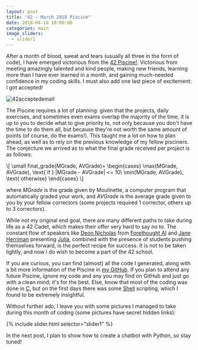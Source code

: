 ```yaml
---
layout: post
title: "42 - March 2018 Piscine"
date: 2018-04-16 10:00:00
categories: main
image_sliders:
  - slider1
---
```


After a month of blood, sweat and tears (usually all three in the form of code), I have emerged victorious from the [42 Piscine!](https://www.42.us.org/program/intensive-basic-training/). Victorious from meeting amazingly talented and kind people, making new friends, learning more than I have ever learned in a month, and gaining much-needed confidence in my coding skills. I must also add one last piece of excitement: I got accepted!

![42acceptedemail](https://user-images.githubusercontent.com/24496178/38800989-7f5322d6-411d-11e8-82e2-15a94b7eef3e.PNG)

The Piscine requires a lot of planning: given that the projects, daily exercises, and sometimes even exams overlap the majority of the time, it is up to you to decide what to give priority to, not only because you don't have the time to do them all, but because they're not worth the same amount of points (of course, do the exams!). This taught me a lot on how to plan ahead, as well as to rely on the previous knowledge of my fellow pisciners. The conjecture we arrived as to what the final grade received per project is as follows:

\\[ \small
final\_grade(MGrade, AVGrade)=
\begin{cases}
\max(MGrade, AVGrade), \text{ if } |MGrade - AVGrade| <= 10\\
\min(MGrade, AVGrade), \text{ otherwise} 
\end{cases}
\\]

where $MGrade$ is the grade given by Moulinette, a computer program that automatically graded your work, and $AVGrade$ is the average grade given to you by your fellow correctors (some projects required 1 corrector, others up to 3 correctors).

While not my original end goal, there are many different paths to take during life as a 42 Cadet, which makes their offer very hard to say no to. The constant flow of speakers like [Deon Nicholas](https://angel.co/deon-nicholas) from [Forethought AI](https://www.forethought.ai/) and [Jane Herriman](https://twitter.com/janeherriman) presenting [Julia](https://www.juliabox.com/), combined with the presence of students pushing themselves forward, is the perfect recipe for success. It is not to be taken lightly, and now I do wish to become a part of the 42 school.

If you are curious, you can find (almost) all the code I generated, along with a bit more information of the Piscine in [my GitHub](https://github.com/PDillis/42SiliconValley). If you plan to attend any future Piscine, ignore my code and any you may find on GitHub and just go with a clean mind; it's for the best. Else, know that most of the coding was done in [C](https://en.wikipedia.org/wiki/C_(programming_language)), but on the first days there was some [Shell](https://en.wikipedia.org/wiki/Shell_(computing)) scripting, which I found to be extremely insightful.

Without further ado, I leave you with some pictures I managed to take during this month of coding (some pictures have secret hidden links):

{% include slider.html selector="slider1" %}

In the next post, I plan to show how to create a chatbot with Python, so stay tuned!

